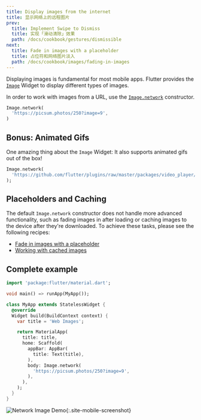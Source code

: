 ```yaml
---
title: Display images from the internet
title: 显示网络上的远程图片
prev:
  title: Implement Swipe to Dismiss
  title: 实现「滑动清除」效果
  path: /docs/cookbook/gestures/dismissible
next:
  title: Fade in images with a placeholder
  title: 占位符和网络图片淡入
  path: /docs/cookbook/images/fading-in-images
---
```


Displaying images is fundamental for most mobile apps. Flutter provides the
[`Image`]({{site.api}}/flutter/widgets/Image-class.html) Widget to
display different types of images.

In order to work with images from a URL, use the
[`Image.network`]({{site.api}}/flutter/widgets/Image/Image.network.html)
constructor.

<!-- skip -->
```dart
Image.network(
  'https://picsum.photos/250?image=9',
)
```

## Bonus: Animated Gifs

One amazing thing about the `Image` Widget: It also supports animated gifs out
of the box!

<!-- skip -->
```dart
Image.network(
  'https://github.com/flutter/plugins/raw/master/packages/video_player/doc/demo_ipod.gif?raw=true',
);
```

## Placeholders and Caching

The default `Image.network` constructor does not handle more advanced
functionality, such as fading images in after loading or caching images
to the device after they're downloaded. To achieve these tasks, please see
the following recipes:

  * [Fade in images with a placeholder](/docs/cookbook/images/fading-in-images/)
  * [Working with cached images](/docs/cookbook/images/cached-images/)

## Complete example

```dart
import 'package:flutter/material.dart';

void main() => runApp(MyApp());

class MyApp extends StatelessWidget {
  @override
  Widget build(BuildContext context) {
    var title = 'Web Images';

    return MaterialApp(
      title: title,
      home: Scaffold(
        appBar: AppBar(
          title: Text(title),
        ),
        body: Image.network(
          'https://picsum.photos/250?image=9',
        ),
      ),
    );
  }
}
```

![Network Image Demo](/images/cookbook/network-image.png){:.site-mobile-screenshot}

